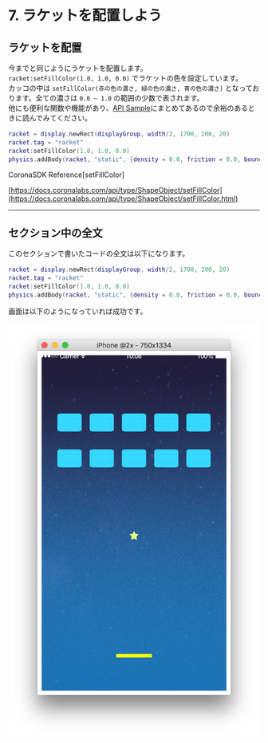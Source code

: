 # 7. ラケットを配置しよう

## ラケットを配置
今までと同じようにラケットを配置します。  
`racket:setFillColor(1.0, 1.0, 0.0)` でラケットの色を設定しています。  
カッコの中は `setFillColor(赤の色の濃さ, 緑の色の濃さ, 青の色の濃さ)` となっております。全ての濃さは `0.0 ~ 1.0` の範囲の少数で表されます。  
他にも便利な関数や機能があり、[API Sample](./../apiSample/index.md)にまとめてあるので余裕のあるときに読んでみてください。

```lua
racket = display.newRect(displayGroup, width/2, 1700, 200, 20)
racket.tag = "racket"
racket:setFillColor(1.0, 1.0, 0.0)
physics.addBody(racket, "static", {density = 0.0, friction = 0.0, bounce = 1.0})
```

CoronaSDK Reference[setFillColor]

[https://docs.coronalabs.com/api/type/ShapeObject/setFillColor](https://docs.coronalabs.com/api/type/ShapeObject/setFillColor.html)

---

## セクション中の全文
このセクションで書いたコードの全文は以下になります。

```lua
racket = display.newRect(displayGroup, width/2, 1700, 200, 20)
racket.tag = "racket"
racket:setFillColor(1.0, 1.0, 0.0)
physics.addBody(racket, "static", {density = 0.0, friction = 0.0, bounce = 1.0})
```

画面は以下のようになっていれば成功です。

![](./image/execBreakoutSample6.png)
